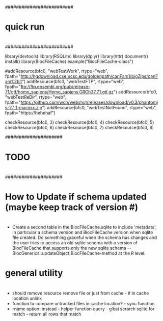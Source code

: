 #########################
#
# quick run 
#
#########################

library(devtools)
library(RSQLite)
library(dplyr)
library(httr)
document()
install()
library(BiocFileCache)
example("BiocFileCache-class")

#addResource(bfc0, "webTestWork", rtype="web", fpath="http://hgdownload.cse.ucsc.edu/goldenpath/canFam1/bigZips/canFam1.2bit")
addResource(bfc0, "webTestFTP", rtype="web", fpath="ftp://ftp.ensembl.org/pub/release-71/gtf/homo_sapiens/Homo_sapiens.GRCh37.71.gtf.gz")
addResource(bfc0, "webTestReDir", rtype="web", fpath="https://github.com/wch/webshot/releases/download/v0.3/phantomjs-2.1.1-macosx.zip")
addResource(bfc0, "webTestNotFound", rtype="web", fpath="https://hehehaf")

checkResource(bfc0, 3)
checkResource(bfc0, 4)
checkResource(bfc0, 5)
checkResource(bfc0, 6)
checkResource(bfc0, 7)
checkResource(bfc0, 8)


 
#####################
#
# TODO
#
#####################

#
# How to Update if schema updated  (maybe keep track of version #)
#

- Create a second table in the BiocFileCache.sqlite to include
  'metadata', in particular a schema version and BiocFileCache version
  when sqlite file created. Do something graceful when the schema has
  changes and the user tries to access an old sqlite schema with a
  version of BiocFileCache that supports only the new sqlite schema --
  BiocGenerics::updateObject,BiocFileCache-method at the R level.


#
# general utility
#

- should remove resource remove file or just from cache -  if in cache location unlink
- function to compare untracked files in cache location? - sync function 
- rname option: instead - helper function query - glbal serarch sqlite for match - return all
   rows that match